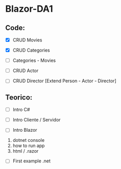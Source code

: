 # Blazor-DA1 #

## Code: ##

- [X] CRUD Movies
- [X] CRUD Categories
- [ ] Categories - Movies
- [ ] CRUD Actor

- [ ] CRUD Director [Extend Person - Actor - Director]


## Teorico: ##

- [ ] Intro C#
- [ ] Intro Cliente / Servidor

- [ ] Intro Blazor 
1. dotnet console 
2. how to run app
3. html / .razor
- [ ] First example .net 

